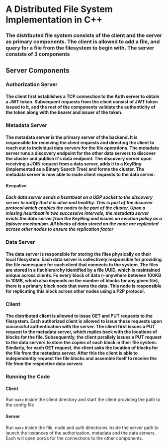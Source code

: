 # A Distributed File System Implementation in C++

### The distributed file system consists of the client and the server as primary components. The client is allowed to add a file, and query for a file from the filesystem to begin with. The server consists of 3 components

## Server Components

### Authorization Server
#### The client first establishes a TCP connection to the Auth server to obtain a JWT token. Subsequent requests from the client consist of JWT token issued to it, and the rest of the components validate the authenticity of the token along with the bearer and issuer of the token.

### Metadata Server
#### The metadata server is the primary server of the backend. It is responsible for receiving the client requests and directing the client to reach out to individual data servers for the file operations. The metadata server runs a discovery endpoint for the other data servers to discover the cluster and publish it's data endpoint. The discovery server upon receiving a JOIN request from a data server, adds it to a KeyRing (implemented as a Binary Search Tree) and forms the cluster. The metadata server is now able to route client requests to the data server.

#### Keepalive 
##### Each data server sends a heartbeat on a UDP socket to the discovery server to notify that it is alive and healthy. This is part of the discover protocol which enables the nodes to be part of the cluster. Upon a missing heartbeat in two successive intervals, the metadata server evicts the data server from the KeyRing and issues an eviction policy as a failover mechanism. All blocks of data stored on the node are replicated across other nodes to ensure the replication factor

### Data Server
#### The data server is responsible for storing the files physically on their local filesystem. Each data server is collectively responsible for providing the file namespace for each client that connects to the system. The files are stored in a flat hierarchy identified by a file UUID, which is maintained unique across clients. Fo every block of data (~anywhere between 100KB to 10MB, which also depends on the number of blocks for any given file), there is a primary block node that owns the data. This node is responsible for replicating this block across other nodes using a P2P protocol.

### Client
#### The distributed client is allowed to issue GET and PUT requests to the filesystem. Each authorized client is allowed to issue these requests upon successful authentication with the server. The client first issues a PUT request to the metadata server, which replies back with the locations of blocks for the file. Subsequently, the client parallely issues a PUT request to the data servers to store the copies of each block in their file system. Similarly, for each GET request, the client asks the location of blocks for the file from the metadata server. After this the client is able to independently request the file blocks and assemble itself to receive the file from the respective data servers


### Running the Code

#### Client
Run `make` inside the client directory and start the client providing the path to the config file

#### Server
Run `make` inside the file, node and auth directories inside the server path to launch the instances of the authorization, metadata and the data servers. Each will open port/s for the connections to the other components.
